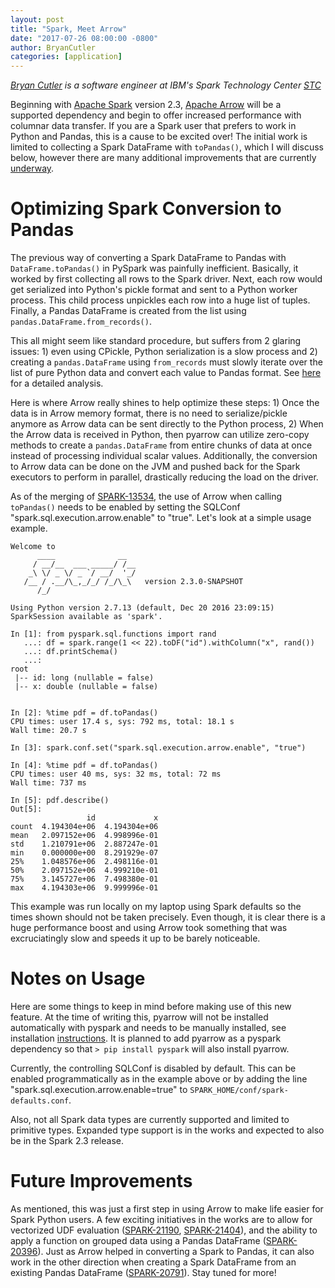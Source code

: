 ```yaml
---
layout: post
title: "Spark, Meet Arrow"
date: "2017-07-26 08:00:00 -0800"
author: BryanCutler
categories: [application]
---
```

<!--
{% comment %}
Licensed to the Apache Software Foundation (ASF) under one or more
contributor license agreements.  See the NOTICE file distributed with
this work for additional information regarding copyright ownership.
The ASF licenses this file to you under the Apache License, Version 2.0
(the "License"); you may not use this file except in compliance with
the License.  You may obtain a copy of the License at

http://www.apache.org/licenses/LICENSE-2.0

Unless required by applicable law or agreed to in writing, software
distributed under the License is distributed on an "AS IS" BASIS,
WITHOUT WARRANTIES OR CONDITIONS OF ANY KIND, either express or implied.
See the License for the specific language governing permissions and
limitations under the License.
{% endcomment %}
-->

*[Bryan Cutler][11] is a software engineer at IBM's Spark Technology Center [STC][12]*

Beginning with [Apache Spark][1] version 2.3, [Apache Arrow][2] will be a supported
dependency and begin to offer increased performance with columnar data transfer.
If you are a Spark user that prefers to work in Python and Pandas, this is a cause
to be excited over! The initial work is limited to collecting a Spark DataFrame
with `toPandas()`, which I will discuss below, however there are many additional
improvements that are currently [underway][3].

# Optimizing Spark Conversion to Pandas

The previous way of converting a Spark DataFrame to Pandas with `DataFrame.toPandas()`
in PySpark was painfully inefficient. Basically, it worked by first collecting all
rows to the Spark driver. Next, each row would get serialized into Python's pickle
format and sent to a Python worker process. This child process unpickles each row into
a huge list of tuples. Finally, a Pandas DataFrame is created from the list using
`pandas.DataFrame.from_records()`.

This all might seem like standard procedure, but suffers from 2 glaring issues: 1)
even using CPickle, Python serialization is a slow process and 2) creating
a `pandas.DataFrame` using `from_records` must slowly iterate over the list of pure
Python data and convert each value to Pandas format. See [here][4] for a detailed
analysis.

Here is where Arrow really shines to help optimize these steps: 1) Once the data is
in Arrow memory format, there is no need to serialize/pickle anymore as Arrow data can
be sent directly to the Python process, 2) When the Arrow data is received in Python,
then pyarrow can utilize zero-copy methods to create a `pandas.DataFrame` from entire
chunks of data at once instead of processing individual scalar values. Additionally,
the conversion to Arrow data can be done on the JVM and pushed back for the Spark
executors to perform in parallel, drastically reducing the load on the driver.

As of the merging of [SPARK-13534][5], the use of Arrow when calling `toPandas()`
needs to be enabled by setting the SQLConf "spark.sql.execution.arrow.enable" to
"true".  Let's look at a simple usage example.

```
Welcome to
      ____              __
     / __/__  ___ _____/ /__
    _\ \/ _ \/ _ `/ __/  '_/
   /__ / .__/\_,_/_/ /_/\_\   version 2.3.0-SNAPSHOT
      /_/

Using Python version 2.7.13 (default, Dec 20 2016 23:09:15)
SparkSession available as 'spark'.

In [1]: from pyspark.sql.functions import rand
   ...: df = spark.range(1 << 22).toDF("id").withColumn("x", rand())
   ...: df.printSchema()
   ...: 
root
 |-- id: long (nullable = false)
 |-- x: double (nullable = false)


In [2]: %time pdf = df.toPandas()
CPU times: user 17.4 s, sys: 792 ms, total: 18.1 s
Wall time: 20.7 s

In [3]: spark.conf.set("spark.sql.execution.arrow.enable", "true")

In [4]: %time pdf = df.toPandas()
CPU times: user 40 ms, sys: 32 ms, total: 72 ms                                 
Wall time: 737 ms

In [5]: pdf.describe()
Out[5]: 
                 id             x
count  4.194304e+06  4.194304e+06
mean   2.097152e+06  4.998996e-01
std    1.210791e+06  2.887247e-01
min    0.000000e+00  8.291929e-07
25%    1.048576e+06  2.498116e-01
50%    2.097152e+06  4.999210e-01
75%    3.145727e+06  7.498380e-01
max    4.194303e+06  9.999996e-01
```

This example was run locally on my laptop using Spark defaults so the times
shown should not be taken precisely. Even though, it is clear there is a huge
performance boost and using Arrow took something that was excruciatingly slow
and speeds it up to be barely noticeable.

# Notes on Usage

Here are some things to keep in mind before making use of this new feature. At
the time of writing this, pyarrow will not be installed automatically with
pyspark and needs to be manually installed, see installation [instructions][6].
It is planned to add pyarrow as a pyspark dependency so that 
`> pip install pyspark` will also install pyarrow.

Currently, the controlling SQLConf is disabled by default. This can be enabled
programmatically as in the example above or by adding the line
"spark.sql.execution.arrow.enable=true" to `SPARK_HOME/conf/spark-defaults.conf`.

Also, not all Spark data types are currently supported and limited to primitive
types. Expanded type support is in the works and expected to also be in the Spark
2.3 release.

# Future Improvements

As mentioned, this was just a first step in using Arrow to make life easier for
Spark Python users. A few exciting initiatives in the works are to allow for
vectorized UDF evaluation ([SPARK-21190][7], [SPARK-21404][8]), and the ability
to apply a function on grouped data using a Pandas DataFrame ([SPARK-20396][9]).
Just as Arrow helped in converting a Spark to Pandas, it can also work in the
other direction when creating a Spark DataFrame from an existing Pandas
DataFrame ([SPARK-20791][10]). Stay tuned for more!

[1]: https://spark.apache.org/
[2]: https://arrow.apache.org/
[3]: https://issues.apache.org/jira/issues/?filter=12335725&jql=project%20%3D%20SPARK%20AND%20status%20in%20(Open%2C%20%22In%20Progress%22%2C%20Reopened)%20AND%20text%20~%20%22arrow%22%20ORDER%20BY%20createdDate%20DESC
[4]: https://gist.github.com/wesm/0cb5531b1c2e346a0007
[5]: https://issues.apache.org/jira/browse/SPARK-13534
[6]: https://github.com/apache/arrow/blob/apache-arrow-0.4.1/site/install.md
[7]: https://issues.apache.org/jira/browse/SPARK-21190
[8]: https://issues.apache.org/jira/browse/SPARK-21404
[9]: https://issues.apache.org/jira/browse/SPARK-20396
[10]: https://issues.apache.org/jira/browse/SPARK-20791
[11]: https://github.com/BryanCutler
[12]: http://www.spark.tc/

